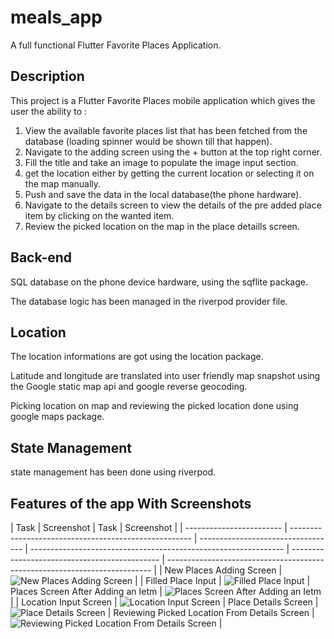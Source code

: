 # meals_app

A full functional Flutter Favorite Places Application.

## Description

This project is a Flutter Favorite Places mobile application which gives the user the ability to :

1. View the available favorite places list that has been fetched from the database (loading spinner would be shown till that happen).
2. Navigate to the adding screen using the + button at the top right corner.
3. Fill the title and take an image to populate the image input section.
4. get the location either by getting the current location or selecting it on the map manually.
5. Push and save the data in the local database(the phone hardware).
6. Navigate to the details screen to view the details of the pre added place item by clicking on the wanted item.
7. Review the picked location on the map in the place detaills screen.

## Back-end

SQL database on the phone device hardware, using the sqflite package.

The database logic has been managed in the riverpod provider file.

## Location

The location informations are got using the location package.

Latitude and longitude are translated into user friendly map snapshot
using the Google static map api and google reverse geocoding.

Picking location on map and reviewing the picked location done
using google maps package.

## State Management

state management has been done using riverpod.

## Features of the app With Screenshots

| Task                     | Screenshot                                            | Task                               | Screenshot                                                      |
| ------------------------ | ----------------------------------------------------- | ---------------------------------- | --------------------------------------------------------------- | --------------------------------------------- | -------------------------------------------------------------------------- |
| New Places Adding Screen | ![New Places Adding Screen](assets/screenShots/2.png) |
| Filled Place Input       | ![Filled Place Input](assets/screenShots/3.png)       | Places Screen After Adding an Ietm | ![Places Screen After Adding an Ietm](assets/screenShots/4.png) |
| Location Input Screen    | ![Location Input Screen](assets/screenShots/5.png)    | Place Details Screen               | ![Place Details Screen](assets/screenShots/6.png)               | Reviewing Picked Location From Details Screen | ![Reviewing Picked Location From Details Screen](assets/screenShots/7.png) |
